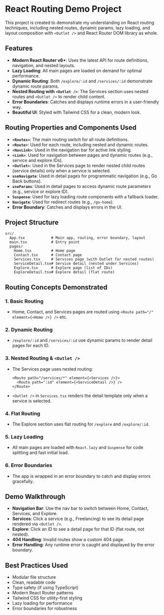 
# React Routing Demo Project

 This project is created to demonstrate my understanding on React routing techniques, including nested routes, dynamic params, lazy loading, and layout composition with `<Outlet />` and React Router DOM library as whole.

## Features

- **Modern React Router v6+**: Uses the latest API for route definitions, navigation, and nested layouts.
- **Lazy Loading**: All main pages are loaded on demand for optimal performance.
- **Dynamic Routing**: Both `/explore/:id` and `/services/:id` demonstrate dynamic route params.
- **Nested Routing with `<Outlet />`**: The Services section uses nested routes and `<Outlet />` to render child content.
- **Error Boundaries**: Catches and displays runtime errors in a user-friendly way.
- **Beautiful UI**: Styled with Tailwind CSS for a clean, modern look.

## Routing Properties and Components Used

- **`<Routes>`**: The main routing switch for all route definitions.
- **`<Route>`**: Used for each route, including nested and dynamic routes.
- **`<NavLink>`**: Used in the navigation bar for active link styling.
- **`<Link>`**: Used for navigation between pages and dynamic routes (e.g., service and explore IDs).
- **`<Outlet>`**: Used in the Services page to render nested child routes (service details) only when a service is selected.
- **`useNavigate`**: Used in detail pages for programmatic navigation (e.g., Go Back buttons).
- **`useParams`**: Used in detail pages to access dynamic route parameters (e.g., service or explore ID).
- **`Suspense`**: Used for lazy loading route components with a fallback loader.
- **`Navigate`**: Used for redirect routes (e.g., `/go-home`).
- **Error Boundary**: Catches and displays errors in the UI.

## Project Structure

```
src/
  App.tsx            # Main app, routing, error boundary, layout
  main.tsx           # Entry point
  pages/
    Home.tsx         # Home page
    Contact.tsx      # Contact page
    Services.tsx     # Services page (with Outlet for nested routes)
    ServiceDetail.tsx# Service detail (nested under Services)
    Explore.tsx      # Explore page (list of IDs)
    ExploreDetail.tsx# Explore detail (flat route)
```

## Routing Concepts Demonstrated

### 1. Basic Routing

- Home, Contact, and Services pages are routed using `<Route path="/" element={<Home />} />` etc.

### 2. Dynamic Routing

- `/explore/:id` and `/services/:id` use dynamic params to render detail pages for each ID.

### 3. Nested Routing & `<Outlet />`

- The Services page uses nested routing:
  ```tsx
  <Route path="/services/*" element={<Services />}>
    <Route path=":id" element={<ServiceDetail />} />
  </Route>
  ```
- `<Outlet />` in `Services.tsx` renders the detail template only when a service is selected.

### 4. Flat Routing

- The Explore section uses flat routing for `/explore` and `/explore/:id`.

### 5. Lazy Loading

- All main pages are loaded with `React.lazy` and `Suspense` for code splitting and fast initial load.

### 6. Error Boundaries

- The app is wrapped in an error boundary to catch and display errors gracefully.

## Demo Walkthrough

- **Navigation Bar**: Use the nav bar to switch between Home, Contact, Services, and Explore.
- **Services**: Click a service (e.g., Freelancing) to see its detail page rendered via `<Outlet />`.
- **Explore**: Click an ID to see a detail page for that ID (flat route, not nested).
- **404 Handling**: Invalid routes show a custom 404 page.
- **Error Handling**: Any runtime error is caught and displayed by the error boundary.

## Best Practices Used

- Modular file structure
- Clean, readable code
- Type safety (if using TypeScript)
- Modern React Router patterns
- Tailwind CSS for utility-first styling
- Lazy loading for performance
- Error boundaries for robustness
